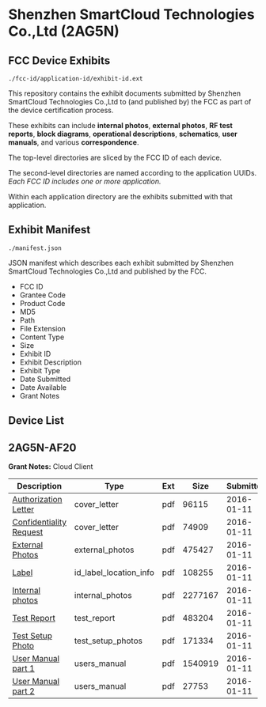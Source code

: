 # Shenzhen SmartCloud Technologies Co.,Ltd (2AG5N)
## FCC Device Exhibits

```
./fcc-id/application-id/exhibit-id.ext
```

This repository contains the exhibit documents submitted by Shenzhen SmartCloud Technologies Co.,Ltd to (and published by) the FCC as part of the device certification process.

These exhibits can include **internal photos**, **external photos**, **RF test reports**, **block diagrams**, **operational descriptions**, **schematics**, **user manuals**, and various **correspondence**.

The top-level directories are sliced by the FCC ID of each device.

The second-level directories are named according to the application UUIDs. *Each FCC ID includes one or more application.*

Within each application directory are the exhibits submitted with that application. 

## Exhibit Manifest

```
./manifest.json
```

JSON manifest which describes each exhibit submitted by Shenzhen SmartCloud Technologies Co.,Ltd and published by the FCC.

- FCC ID
- Grantee Code
- Product Code
- MD5
- Path
- File Extension
- Content Type
- Size
- Exhibit ID
- Exhibit Description
- Exhibit Type
- Date Submitted
- Date Available
- Grant Notes

## Device List
## 2AG5N-AF20
**Grant Notes:** Cloud Client

| Description | Type | Ext | Size | Submitted | Available |
| ----------- | ---- | --- | ---- | --------- | --------- |
| [Authorization Letter](2AG5N-AF20/a1d43ef709dc7fee91841f3e96dae615/2868998.pdf) | cover_letter | pdf | 96115 | 2016-01-11 | 2016-01-11 |
| [Confidentiality Request](2AG5N-AF20/a1d43ef709dc7fee91841f3e96dae615/2868999.pdf) | cover_letter | pdf | 74909 | 2016-01-11 | 2016-01-11 |
| [External Photos](2AG5N-AF20/a1d43ef709dc7fee91841f3e96dae615/2869000.pdf) | external_photos | pdf | 475427 | 2016-01-11 | 2016-01-11 |
| [Label](2AG5N-AF20/a1d43ef709dc7fee91841f3e96dae615/2869001.pdf) | id_label_location_info | pdf | 108255 | 2016-01-11 | 2016-01-11 |
| [Internal photos](2AG5N-AF20/a1d43ef709dc7fee91841f3e96dae615/2869002.pdf) | internal_photos | pdf | 2277167 | 2016-01-11 | 2016-01-11 |
| [Test Report](2AG5N-AF20/a1d43ef709dc7fee91841f3e96dae615/2869005.pdf) | test_report | pdf | 483204 | 2016-01-11 | 2016-01-11 |
| [Test Setup Photo](2AG5N-AF20/a1d43ef709dc7fee91841f3e96dae615/2869006.pdf) | test_setup_photos | pdf | 171334 | 2016-01-11 | 2016-01-11 |
| [User Manual part 1](2AG5N-AF20/a1d43ef709dc7fee91841f3e96dae615/2869007.pdf) | users_manual | pdf | 1540919 | 2016-01-11 | 2016-01-11 |
| [User Manual part 2](2AG5N-AF20/a1d43ef709dc7fee91841f3e96dae615/2869008.pdf) | users_manual | pdf | 27753 | 2016-01-11 | 2016-01-11 |
